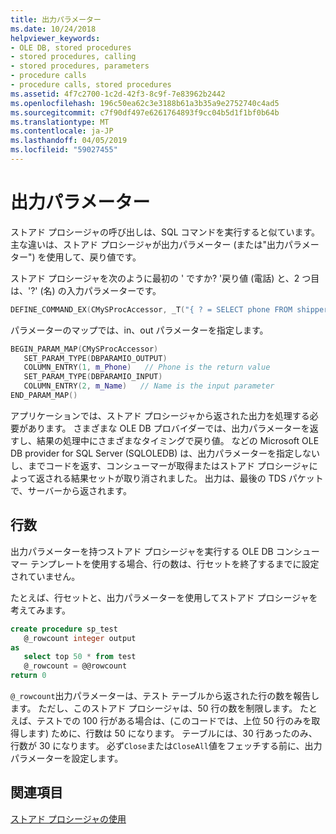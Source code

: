 ```yaml
---
title: 出力パラメーター
ms.date: 10/24/2018
helpviewer_keywords:
- OLE DB, stored procedures
- stored procedures, calling
- stored procedures, parameters
- procedure calls
- procedure calls, stored procedures
ms.assetid: 4f7c2700-1c2d-42f3-8c9f-7e83962b2442
ms.openlocfilehash: 196c50ea62c3e3188b61a3b35a9e2752740c4ad5
ms.sourcegitcommit: c7f90df497e6261764893f9cc04b5d1f1bf0b64b
ms.translationtype: MT
ms.contentlocale: ja-JP
ms.lasthandoff: 04/05/2019
ms.locfileid: "59027455"
---
```

# <a name="output-parameters"></a>出力パラメーター

ストアド プロシージャの呼び出しは、SQL コマンドを実行すると似ています。 主な違いは、ストアド プロシージャが出力パラメーター (または"出力パラメーター") を使用して、戻り値です。

ストアド プロシージャを次のように最初の ' ですか? '戻り値 (電話) と、2 つ目は、'?' (名) の入力パラメーターです。

```cpp
DEFINE_COMMAND_EX(CMySProcAccessor, _T("{ ? = SELECT phone FROM shippers WHERE name = ? }"))
```

パラメーターのマップでは、in、out パラメーターを指定します。

```cpp
BEGIN_PARAM_MAP(CMySProcAccessor)
   SET_PARAM_TYPE(DBPARAMIO_OUTPUT)
   COLUMN_ENTRY(1, m_Phone)   // Phone is the return value
   SET_PARAM_TYPE(DBPARAMIO_INPUT)
   COLUMN_ENTRY(2, m_Name)   // Name is the input parameter
END_PARAM_MAP()
```

アプリケーションでは、ストアド プロシージャから返された出力を処理する必要があります。 さまざまな OLE DB プロバイダーでは、出力パラメーターを返すし、結果の処理中にさまざまなタイミングで戻り値。 などの Microsoft OLE DB provider for SQL Server (SQLOLEDB) は、出力パラメーターを指定しないし、までコードを返す、コンシューマーが取得またはストアド プロシージャによって返される結果セットが取り消されました。 出力は、最後の TDS パケットで、サーバーから返されます。

## <a name="row-count"></a>行数

出力パラメーターを持つストアド プロシージャを実行する OLE DB コンシューマー テンプレートを使用する場合、行の数は、行セットを終了するまでに設定されていません。

たとえば、行セットと、出力パラメーターを使用してストアド プロシージャを考えてみます。

```sql
create procedure sp_test
   @_rowcount integer output
as
   select top 50 * from test
   @_rowcount = @@rowcount
return 0
```

`@_rowcount`出力パラメーターは、テスト テーブルから返された行の数を報告します。 ただし、このストアド プロシージャは、50 行の数を制限します。 たとえば、テストでの 100 行がある場合は、(このコードでは、上位 50 行のみを取得します) ために、行数は 50 になります。 テーブルには、30 行あったのみ、行数が 30 になります。 必ず`Close`または`CloseAll`値をフェッチする前に、出力パラメーターを設定します。

## <a name="see-also"></a>関連項目

[ストアド プロシージャの使用](../../data/oledb/using-stored-procedures.md)